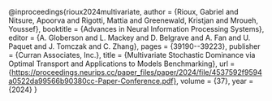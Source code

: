 @inproceedings{rioux2024multivariate,
 author = {Rioux, Gabriel and Nitsure, Apoorva and Rigotti, Mattia and Greenewald, Kristjan and Mroueh, Youssef},
 booktitle = {Advances in Neural Information Processing Systems},
 editor = {A. Globerson and L. Mackey and D. Belgrave and A. Fan and U. Paquet and J. Tomczak and C. Zhang},
 pages = {39190--39223},
 publisher = {Curran Associates, Inc.},
 title = {Multivariate Stochastic Dominance via Optimal Transport and Applications to Models Benchmarking},
 url = {https://proceedings.neurips.cc/paper_files/paper/2024/file/4537592f9594a0522da99566b90380cc-Paper-Conference.pdf},
 volume = {37},
 year = {2024}
}


